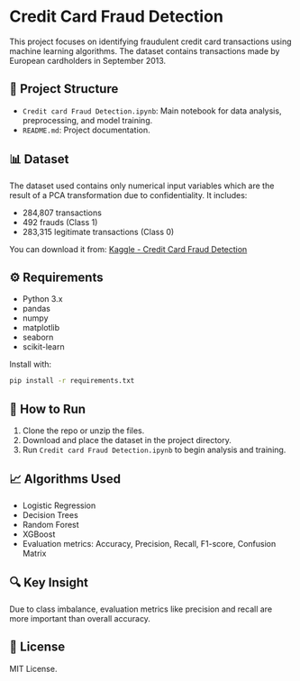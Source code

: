 # Credit Card Fraud Detection

This project focuses on identifying fraudulent credit card transactions using machine learning algorithms. The dataset contains transactions made by European cardholders in September 2013.

## 📁 Project Structure

- `Credit card Fraud Detection.ipynb`: Main notebook for data analysis, preprocessing, and model training.
- `README.md`: Project documentation.

## 📊 Dataset

The dataset used contains only numerical input variables which are the result of a PCA transformation due to confidentiality. It includes:
- 284,807 transactions
- 492 frauds (Class 1)
- 283,315 legitimate transactions (Class 0)

You can download it from: [Kaggle - Credit Card Fraud Detection](https://www.kaggle.com/mlg-ulb/creditcardfraud)

## ⚙️ Requirements

- Python 3.x
- pandas
- numpy
- matplotlib
- seaborn
- scikit-learn

Install with:
```bash
pip install -r requirements.txt
```

## 🚀 How to Run

1. Clone the repo or unzip the files.
2. Download and place the dataset in the project directory.
3. Run `Credit card Fraud Detection.ipynb` to begin analysis and training.

## 📈 Algorithms Used

- Logistic Regression
- Decision Trees
- Random Forest
- XGBoost
- Evaluation metrics: Accuracy, Precision, Recall, F1-score, Confusion Matrix

## 🔍 Key Insight

Due to class imbalance, evaluation metrics like precision and recall are more important than overall accuracy.

## 📄 License

MIT License.
